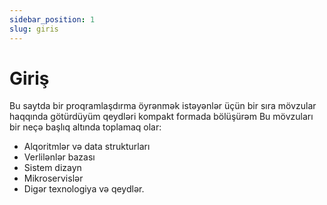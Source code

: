 ```yaml
---
sidebar_position: 1
slug: giris
---
```


# Giriş
Bu saytda bir proqramlaşdırma öyrənmək istəyənlər üçün bir sıra mövzular haqqında götürdüyüm qeydləri kompakt formada bölüşürəm
Bu mövzuları bir neçə başlıq altında toplamaq olar:
- Alqoritmlər və data strukturları
- Verlilənlər bazası
- Sistem dizayn
- Mikroservislər
- Digər texnologiya və qeydlər.

